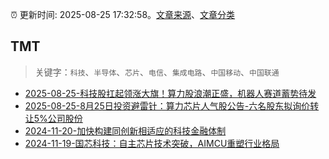 :alarm_clock: 更新时间: 2025-08-25 17:32:58。[文章来源](/README.md)、[文章分类](/TAGS.md)

## TMT


> 关键字：`科技`、`半导体`、`芯片`、`电信`、`集成电路`、`中国移动`、`中国联通`



- [2025-08-25-科技股扛起领涨大旗！算力股浪潮正盛，机器人赛道蓄势待发](https://www.cls.cn/detail/2124358) 
- [2025-08-25-8月25日投资避雷针：算力芯片人气股公告-六名股东拟询价转让5%公司股份](https://www.cls.cn/detail/2124284) 
- [2024-11-20-加快构建同创新相适应的科技金融体制](https://xueqiu.com/9193403816/313561745) 
- [2024-11-19-国芯科技：自主芯片技术突破，AIMCU重塑行业格局](https://xueqiu.com/8151841495/313402043) 
